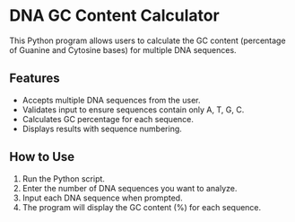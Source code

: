 # DNA GC Content Calculator

This Python program allows users to calculate the GC content (percentage of Guanine and Cytosine bases) for multiple DNA sequences.

## Features
- Accepts multiple DNA sequences from the user.
- Validates input to ensure sequences contain only A, T, G, C.
- Calculates GC percentage for each sequence.
- Displays results with sequence numbering.

## How to Use
1. Run the Python script.
2. Enter the number of DNA sequences you want to analyze.
3. Input each DNA sequence when prompted.
4. The program will display the GC content (%) for each sequence.
